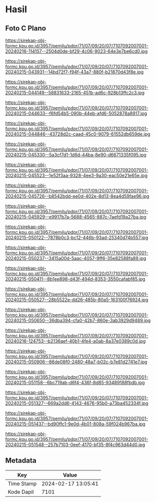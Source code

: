 # Hasil

## Foto C Plano

https://sirekap-obj-formc.kpu.go.id/3957/pemilu/pdpr/71/07/09/20/07/7107092007001-20240216-114157--2504d0de-bf29-4c06-9023-64e3e7be6cd0.jpg

https://sirekap-obj-formc.kpu.go.id/3957/pemilu/pdpr/71/07/09/20/07/7107092007001-20240215-043931--14bd72f7-f94f-43a7-880f-b21870d43f8e.jpg

https://sirekap-obj-formc.kpu.go.id/3957/pemilu/pdpr/71/07/09/20/07/7107092007001-20240215-044149--58831633-2165-451b-ad6c-928b13ffc2c3.jpg

https://sirekap-obj-formc.kpu.go.id/3957/pemilu/pdpr/71/07/09/20/07/7107092007001-20240215-044633--f6fd54b5-090b-44eb-afd6-5052878a8917.jpg

https://sirekap-obj-formc.kpu.go.id/3957/pemilu/pdpr/71/07/09/20/07/7107092007001-20240215-044846--43728d2c-caad-45c0-9079-61552db659de.jpg

https://sirekap-obj-formc.kpu.go.id/3957/pemilu/pdpr/71/07/09/20/07/7107092007001-20240215-045330--5a3cf7d1-1d6d-44ba-8e90-d6671335f095.jpg

https://sirekap-obj-formc.kpu.go.id/3957/pemilu/pdpr/71/07/09/20/07/7107092007001-20240215-045523--1e52f3aa-9328-4ee3-9a30-eac50e21e65e.jpg

https://sirekap-obj-formc.kpu.go.id/3957/pemilu/pdpr/71/07/09/20/07/7107092007001-20240215-045726--b8542bdd-ee0d-402e-8d13-8ea4d59fae96.jpg

https://sirekap-obj-formc.kpu.go.id/3957/pemilu/pdpr/71/07/09/20/07/7107092007001-20240215-045929--e9917b7a-5688-4565-887c-7aefd19a27ba.jpg

https://sirekap-obj-formc.kpu.go.id/3957/pemilu/pdpr/71/07/09/20/07/7107092007001-20240215-050122--7878b0c3-bc12-446b-93ad-25340d74b557.jpg

https://sirekap-obj-formc.kpu.go.id/3957/pemilu/pdpr/71/07/09/20/07/7107092007001-20240215-050237--3415a00d-5aac-4057-9ff6-35e82588fa89.jpg

https://sirekap-obj-formc.kpu.go.id/3957/pemilu/pdpr/71/07/09/20/07/7107092007001-20240215-050411--8b1ee898-d43f-494d-8353-3550cafabf85.jpg

https://sirekap-obj-formc.kpu.go.id/3957/pemilu/pdpr/71/07/09/20/07/7107092007001-20240215-050527--28b5522e-dd26-485b-80a5-163100f76924.jpg

https://sirekap-obj-formc.kpu.go.id/3957/pemilu/pdpr/71/07/09/20/07/7107092007001-20240215-050650--36dba394-cfa0-42b7-860e-3ab3929d9489.jpg

https://sirekap-obj-formc.kpu.go.id/3957/pemilu/pdpr/71/07/09/20/07/7107092007001-20240216-124753--b2136aef-40b1-4fe4-a0ab-8a37e0389c0d.jpg

https://sirekap-obj-formc.kpu.go.id/3957/pemilu/pdpr/71/07/09/20/07/7107092007001-20240215-050906--86de08f0-2480-48a7-b02c-b7e81d2741e7.jpg

https://sirekap-obj-formc.kpu.go.id/3957/pemilu/pdpr/71/07/09/20/07/7107092007001-20240215-051158--6bc719ab-d6f4-436f-8d85-93489188fbdb.jpg

https://sirekap-obj-formc.kpu.go.id/3957/pemilu/pdpr/71/07/09/20/07/7107092007001-20240215-051327--669a2dd6-4143-4676-95b0-a73ba452334f.jpg

https://sirekap-obj-formc.kpu.go.id/3957/pemilu/pdpr/71/07/09/20/07/7107092007001-20240215-051437--bd90ffc1-9e0d-4b01-808a-59f024b967ba.jpg

https://sirekap-obj-formc.kpu.go.id/3957/pemilu/pdpr/71/07/09/20/07/7107092007001-20240215-051548--257b7103-0eef-4170-bf35-8f4c963d44d0.jpg


## Metadata

| Key        | Value               |
| ---------- | ------------------- |
| Time Stamp | 2024-02-17 13:05:41 |
| Kode Dapil | 7101                |



